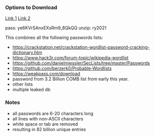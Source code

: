 ### Options to Download

[Link 1](https://mega.nz/folder/aUEWFL7B#ikLMpByYfGehSoxXDEDSrA)
[Link 2](https://mega.nz/folder/Ip4iBDwT#RtYn83ar3IN1a8_dmR4A_g)

pass: ye6KVrSAnxEXsRm9_8QkQQ
unzip: ry2021

This combines all the following passwords lists:

- https://crackstation.net/crackstation-wordlist-password-cracking-dictionary.htm
- https://www.hack3r.com/forum-topic/wikipedia-wordlist
- https://github.com/danielmiessler/SecLists/tree/master/Passwords
- https://github.com/berzerk0/Probable-Wordlists
- https://weakpass.com/download
- password from 3.2 Billion COMB list from early this year.
- other lists
- multiple leaked db

### Notes
- all passwords are 6-20 characters long
- all lines with non-ASCII characters
- white space or tab are removed
- resulting in 82 billion unique entries
